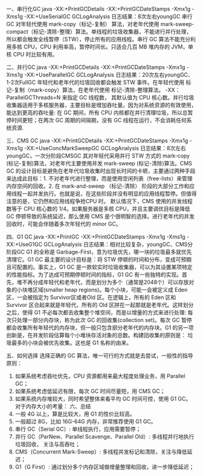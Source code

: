 一、串行化GC
java -XX:+PrintGCDetails -XX:+PrintGCDateStamps -Xmx1g -Xms1g -XX:+UseSerialGC GCLogAnalysis
日志结果：8次左右youngGC
串行 GC 对年轻代使用 mark-copy（标记-复制） 算法，对老年代使用 mark-sweep-compact（标记-清除-整理）算法。单线程的垃圾收集器，不能进行并行处理，所以都会触发全线暂停（STW），停止所有的应用线程。串行 GC 算法不能充分利用多核 CPU，CPU 利用率高，暂停时间长。只适合几百 MB 堆内存的 JVM，单核 CPU 时比较有用。

二、并行GC
java -XX:+PrintGCDetails -XX:+PrintGCDateStamps -Xmx1g -Xms1g -XX:+UseParallelGC GCLogAnalysis
日志结果：20次左右youngGC、1-2次FullGC
年轻代和老年代的垃圾回收都会触发 STW 事件。在年轻代使用 标记-复制（mark-copy）算法，在老年代使用 标记-清除-整理算法。 -XX：ParallelGCThreads=N 来指定 GC 线程数， 其默认值为 CPU 核心数。并行垃圾收集器适用于多核服务器，主要目标是增加吞吐量。因为对系统资源的有效使用，能达到更高的吞吐量:  在 GC 期间，所有 CPU 内核都在并行清理垃圾，所以总暂停时间更短；在两次 GC 周期的间隔期，没有 GC 线程在运行，不会消耗任何系统资源.

三、CMS GC
java -XX:+PrintGCDetails -XX:+PrintGCDateStamps -Xmx1g -Xms1g -XX:+UseConcMarkSweepGC GCLogAnalysis
日志结果：8次左右youngGC，一次分阶段CMSGC
其对年轻代采用并行 STW 方式的 mark-copy (标记-复制)算法，对老年代主要使用并发 mark-sweep (标记-清除)算法。CMS GC 的设计目标是避免在老年代垃圾收集时出现长时间的卡顿，主要通过两种手段来达成此目标：1. 不对老年代进行整理，而是使用空闲列表（free-lists）来管理内存空间的回收。2. 在 mark-and-sweep （标记-清除） 阶段的大部分工作和应用线程一起并发执行。也就是说，在这些阶段并没有明显的应用线程暂停。但值得注意的是，它仍然和应用线程争抢CPU 时。 默认情况下，CMS 使用的并发线程数等于 CPU 核心数的 1/4。如果服务器是多核 CPU，并且主要调优目标是降低 GC 停顿导致的系统延迟，那么使用 CMS 是个很明智的选择。进行老年代的并发回收时，可能会伴随着多次年轻代的 minor GC。

四、G1 GC
java -XX:+PrintGC -XX:+PrintGCDateStamps -Xmx1g -Xms1g -XX:+UseG1GC GCLogAnalysis
日志结果：相对比较复杂，youngGC、CMS分阶段GC
G1 的全称是 Garbage-First，意为垃圾优先，哪一块的垃圾最多就优先清理它。G1 GC 最主要的设计目标是：将 STW 停顿的时间和分布，变成可预期且可配置的。事实上，G1 GC 是一款软实时垃圾收集器，可以为其设置某项特定的性能指标。为了达成可预期停顿时间的指标，G1 GC 有一些独特的实现。首先，堆不再分成年轻代和老年代，而是划分为多个（通常是2048个）可以存放对象的小块堆区域(smaller heap regions)。每个小块，可能一会被定义成 Eden 区，一会被指定为 Survivor区或者Old 区。在逻辑上，所有的 Eden 区和 Survivor 区合起来就是年轻代，所有的 Old 区拼在一起那就是老年代。这样划分之后，使得 G1 不必每次都去收集整个堆空间，而是以增量的方式来进行处理: 每次只处理一部分内存块，称为此次 GC 的回收集(collection set)。每次 GC 暂停都会收集所有年轻代的内存块，但一般只包含部分老年代的内存块。G1 的另一项创新是，在并发阶段估算每个小堆块存活对象的总数。构建回收集的原则是： 垃圾最多的小块会被优先收集。这也是 G1 名称的由来。

五、如何选择
选择正确的 GC 算法，唯一可行的方式就是去尝试，一般性的指导原则：
1. 如果系统考虑吞吐优先，CPU 资源都用来最大程度处理业务，用 Parallel GC；
2. 如果系统考虑低延迟有限，每次 GC 时间尽量短，用 CMS GC；
3. 如果系统内存堆较大，同时希望整体来看平均 GC 时间可控，使用 G1 GC。
对于内存大小的考量：
六、总结
1. 一般 4G 以上，算是比较大，用 G1 的性价比较高。
2. 一般超过 8G，比如 16G-64G 内存，非常推荐使用 G1 GC。
1. 串行 GC（Serial GC）: 单线程执行，应用需要暂停；
2. 并行 GC（ParNew、Parallel Scavenge、Parallel Old）: 多线程并行地执行垃圾回收，
关注与高吞吐；
3. CMS（Concurrent Mark-Sweep）: 多线程并发标记和清除，关注与降低延迟；
4. G1（G First）: 通过划分多个内存区域做增量整理和回收，进一步降低延迟；